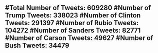 #Total Number of Tweets: 609280 
#Number of Trump Tweets: 338023
#Number of Clinton Tweets: 291397
#Number of Rubio Tweets: 104272
#Number of Sanders Tweets: 82771
#Number of Carson Tweets: 49627
#Number of Bush Tweets: 34479
---
